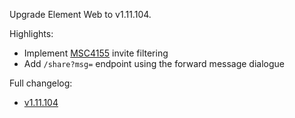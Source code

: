 Upgrade Element Web to v1.11.104.

Highlights:
* Implement [MSC4155](https://github.com/matrix-org/matrix-spec-proposals/pull/4155) invite filtering
* Add `/share?msg=` endpoint using the forward message dialogue

Full changelog:
* [v1.11.104](https://github.com/element-hq/element-web/releases/tag/v1.11.104)
